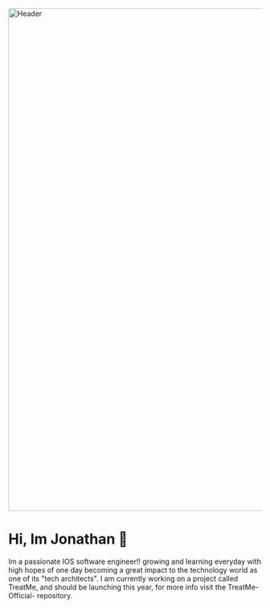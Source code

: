 <img width="1000" alt="Header" src="https://user-images.githubusercontent.com/79124628/137929035-da472636-e409-43a4-aa32-bd3fa9eb5059.png">

# Hi, Im Jonathan 👋

Im a passionate IOS software engineer!! growing and learning everyday with high hopes of one day becoming a great impact to the technology world as one of its "tech architects". I am currently working on a project called TreatMe, and should be launching this year, for more info visit the TreatMe-Official- repository.
